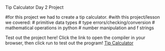 Tip Calculator Day 2 Project

#for this project we had to create a tip calculator.
#with this project/lesson we covered:
    # primitive data types
    # type errors/checking/conversion
    # mathematical operations in python
    # number manipulation and f strings

Test out the project here! Click the link to open the compiler in your browser, then click run to test out the program!
[Tip Calculator](https://www.programiz.com/online-compiler/7sFeY05TSIjgw)
